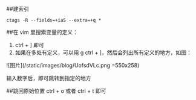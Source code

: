 ##建索引

    ctags -R --fields=+iaS --extra=+q *

##在 vim 里搜索变量的定义：
1. ctrl + ] 即可
2. 如果在多处有定义，可以用 g ctrl + ]，然后会列出所有定义的地方，如图：

![图片](/static/images/blog/UofsdVLc.png =550x258)

输入数字后，即可跳转到指定的地方

##跳回原始位置
ctrl + o 或者 ctrl + t 即可
